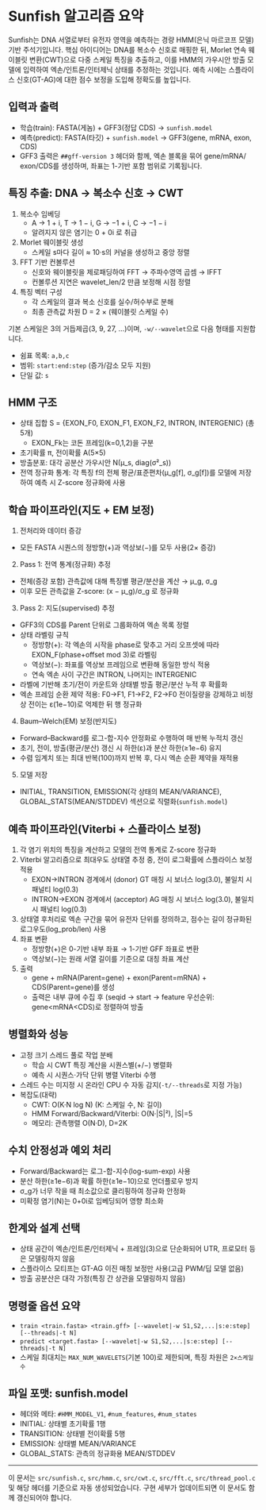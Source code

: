 # Sunfish 알고리즘 요약

Sunfish는 DNA 서열로부터 유전자 영역을 예측하는 경량 HMM(은닉 마르코프 모델) 기반 주석기입니다. 핵심 아이디어는 DNA를 복소수 신호로 매핑한 뒤, Morlet 연속 웨이블릿 변환(CWT)으로 다중 스케일 특징을 추출하고, 이를 HMM의 가우시안 방출 모델에 입력하여 엑손/인트론/인터제닉 상태를 추정하는 것입니다. 예측 시에는 스플라이스 신호(GT-AG)에 대한 점수 보정을 도입해 정확도를 높입니다.

## 입력과 출력
- 학습(train): FASTA(게놈) + GFF3(정답 CDS) → `sunfish.model`
- 예측(predict): FASTA(타깃) + `sunfish.model` → GFF3(gene, mRNA, exon, CDS)
- GFF3 출력은 `##gff-version 3` 헤더와 함께, 엑손 블록을 묶어 gene/mRNA/ exon/CDS를 생성하며, 좌표는 1-기반 포함 범위로 기록됩니다.

## 특징 추출: DNA → 복소수 신호 → CWT
1. 복소수 임베딩
   - A → 1 + i, T → 1 − i, G → −1 + i, C → −1 − i
   - 알려지지 않은 염기는 0 + 0i 로 취급
2. Morlet 웨이블릿 생성
   - 스케일 s마다 길이 ≈ 10·s의 커널을 생성하고 중앙 정렬
3. FFT 기반 컨볼루션
   - 신호와 웨이블릿을 제로패딩하여 FFT → 주파수영역 곱셈 → IFFT
   - 컨볼루션 지연은 wavelet_len/2 만큼 보정해 시점 정렬
4. 특징 벡터 구성
   - 각 스케일의 결과 복소 신호를 실수/허수부로 분해
   - 최종 관측값 차원 D = 2 × (웨이블릿 스케일 수)

기본 스케일은 3의 거듭제곱(3, 9, 27, …)이며, `-w/--wavelet`으로 다음 형태를 지원합니다.
- 쉼표 목록: `a,b,c`
- 범위: `start:end:step` (증가/감소 모두 지원)
- 단일 값: `s`

## HMM 구조
- 상태 집합 S = {EXON_F0, EXON_F1, EXON_F2, INTRON, INTERGENIC} (총 5개)
  - EXON_Fk는 코돈 프레임(k=0,1,2)을 구분
- 초기확률 π, 전이확률 A(5×5)
- 방출분포: 대각 공분산 가우시안 N(μ_s, diag(σ²_s))
- 전역 정규화 통계: 각 특징 f의 전체 평균/표준편차(μ_g[f], σ_g[f])를 모델에 저장하여 예측 시 Z-score 정규화에 사용

## 학습 파이프라인(지도 + EM 보정)
1) 전처리와 데이터 증강
- 모든 FASTA 시퀀스의 정방향(+)과 역상보(−)를 모두 사용(2× 증강)

2) Pass 1: 전역 통계(정규화) 추정
- 전체(증강 포함) 관측값에 대해 특징별 평균/분산을 계산 → μ_g, σ_g
- 이후 모든 관측값을 Z-score: (x − μ_g)/σ_g 로 정규화

3) Pass 2: 지도(supervised) 추정
- GFF3의 CDS를 Parent 단위로 그룹화하여 엑손 목록 정렬
- 상태 라벨링 규칙
  - 정방향(+): 각 엑손의 시작을 phase로 맞추고 거리 오프셋에 따라 EXON_F(phase+offset mod 3)로 라벨링
  - 역상보(−): 좌표를 역상보 프레임으로 변환해 동일한 방식 적용
  - 연속 엑손 사이 구간은 INTRON, 나머지는 INTERGENIC
- 라벨에 기반해 초기/전이 카운트와 상태별 방출 평균/분산 누적 후 확률화
- 엑손 프레임 순환 제약 적용: F0→F1, F1→F2, F2→F0 전이질량을 강제하고 비정상 전이는 ε(1e−10)로 억제한 뒤 행 정규화

4) Baum–Welch(EM) 보정(반지도)
- Forward–Backward를 로그-합-지수 안정화로 수행하여 매 반복 누적치 갱신
- 초기, 전이, 방출(평균/분산) 갱신 시 하한(ε)과 분산 하한(≥1e−6) 유지
- 수렴 임계치 또는 최대 반복(100)까지 반복 후, 다시 엑손 순환 제약을 재적용

5) 모델 저장
- INITIAL, TRANSITION, EMISSION(각 상태의 MEAN/VARIANCE), GLOBAL_STATS(MEAN/STDDEV) 섹션으로 직렬화(`sunfish.model`)

## 예측 파이프라인(Viterbi + 스플라이스 보정)
1. 각 염기 위치의 특징을 계산하고 모델의 전역 통계로 Z-score 정규화
2. Viterbi 알고리즘으로 최대우도 상태열 추정 중, 전이 로그확률에 스플라이스 보정 적용
   - EXON→INTRON 경계에서 (donor) GT 매칭 시 보너스 log(3.0), 불일치 시 패널티 log(0.3)
   - INTRON→EXON 경계에서 (acceptor) AG 매칭 시 보너스 log(3.0), 불일치 시 패널티 log(0.3)
3. 상태열 후처리로 엑손 구간을 묶어 유전자 단위를 정의하고, 점수는 길이 정규화된 로그우도(log_prob/len) 사용
4. 좌표 변환
   - 정방향(+)은 0-기반 내부 좌표 → 1-기반 GFF 좌표로 변환
   - 역상보(−)는 원래 서열 길이를 기준으로 대칭 좌표 계산
5. 출력
   - gene + mRNA(Parent=gene) + exon(Parent=mRNA) + CDS(Parent=gene)를 생성
   - 출력은 내부 큐에 수집 후 (seqid → start → feature 우선순위: gene<mRNA<CDS)로 정렬하여 방출

## 병렬화와 성능
- 고정 크기 스레드 풀로 작업 분배
  - 학습 시 CWT 특징 계산을 시퀀스별(+/−) 병렬화
  - 예측 시 시퀀스·가닥 단위 병렬 Viterbi 수행
- 스레드 수는 미지정 시 온라인 CPU 수 자동 감지(`-t/--threads`로 지정 가능)
- 복잡도(대략)
  - CWT: O(K·N log N) (K: 스케일 수, N: 길이)
  - HMM Forward/Backward/Viterbi: O(N·|S|²), |S|=5
  - 메모리: 관측행렬 O(N·D), D=2K

## 수치 안정성과 예외 처리
- Forward/Backward는 로그-합-지수(log-sum-exp) 사용
- 분산 하한(≥1e−6)과 확률 하한(≥1e−10)으로 언더플로우 방지
- σ_g가 너무 작을 때 최소값으로 클리핑하여 정규화 안정화
- 미확정 염기(N)는 0+0i로 임베딩되어 영향 최소화

## 한계와 설계 선택
- 상태 공간이 엑손/인트론/인터제닉 + 프레임(3)으로 단순화되어 UTR, 프로모터 등은 모델링하지 않음
- 스플라이스 모티프는 GT-AG 이진 매칭 보정만 사용(고급 PWM/딥 모델 없음)
- 방출 공분산은 대각 가정(특징 간 상관을 모델링하지 않음)

## 명령줄 옵션 요약
- `train <train.fasta> <train.gff> [--wavelet|-w S1,S2,...|s:e:step] [--threads|-t N]`
- `predict <target.fasta> [--wavelet|-w S1,S2,...|s:e:step] [--threads|-t N]`
- 스케일 최대치는 `MAX_NUM_WAVELETS`(기본 100)로 제한되며, 특징 차원은 `2×스케일 수`

## 파일 포맷: sunfish.model
- 헤더와 메타: `#HMM_MODEL_V1`, `#num_features`, `#num_states`
- INITIAL: 상태별 초기확률 1행
- TRANSITION: 상태별 전이확률 5행
- EMISSION: 상태별 MEAN/VARIANCE
- GLOBAL_STATS: 관측의 정규화용 MEAN/STDDEV

---
이 문서는 `src/sunfish.c`, `src/hmm.c`, `src/cwt.c`, `src/fft.c`, `src/thread_pool.c` 및 해당 헤더를 기준으로 자동 생성되었습니다. 구현 세부가 업데이트되면 이 문서도 함께 갱신되어야 합니다.